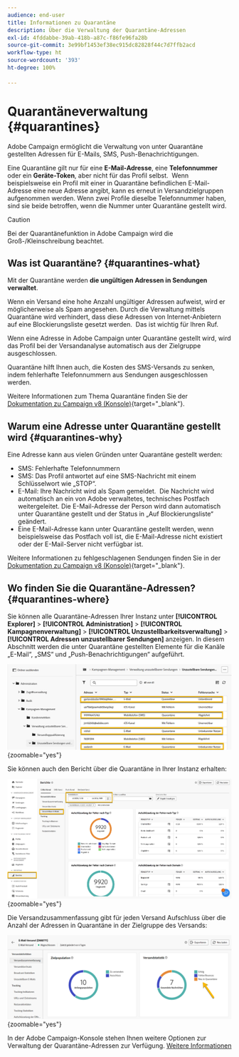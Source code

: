 ```yaml
---
audience: end-user
title: Informationen zu Quarantäne
description: Über die Verwaltung der Quarantäne-Adressen
exl-id: 4fddabbe-39ab-418b-a87c-f86fe96fa28b
source-git-commit: 3e99bf1453ef38ec915dc82828f44c7d7ffb2acd
workflow-type: ht
source-wordcount: '393'
ht-degree: 100%

---
```


# Quarantäneverwaltung {#quarantines}

Adobe Campaign ermöglicht die Verwaltung von unter Quarantäne gestellten Adressen für E-Mails, SMS, Push-Benachrichtigungen.

Eine Quarantäne gilt nur für eine **E-Mail-Adresse**, eine **Telefonnummer** oder ein **Geräte-Token**, aber nicht für das Profil selbst.  Wenn beispielsweise ein Profil mit einer in Quarantäne befindlichen E-Mail-Adresse eine neue Adresse angibt, kann es erneut in Versandzielgruppen aufgenommen werden. Wenn zwei Profile dieselbe Telefonnummer haben, sind sie beide betroffen, wenn die Nummer unter Quarantäne gestellt wird.

>[!CAUTION]
>
>Bei der Quarantänefunktion in Adobe Campaign wird die Groß-/Kleinschreibung beachtet.

## Was ist Quarantäne? {#quarantines-what}

Mit der Quarantäne werden **die ungültigen Adressen in Sendungen verwaltet**.

Wenn ein Versand eine hohe Anzahl ungültiger Adressen aufweist, wird er möglicherweise als Spam angesehen. Durch die Verwaltung mittels Quarantäne wird verhindert, dass diese Adressen von Internet-Anbietern auf eine Blockierungsliste gesetzt werden.  Das ist wichtig für Ihren Ruf.

Wenn eine Adresse in Adobe Campaign unter Quarantäne gestellt wird, wird das Profil bei der Versandanalyse automatisch aus der Zielgruppe ausgeschlossen.

Quarantäne hilft Ihnen auch, die Kosten des SMS-Versands zu senken, indem fehlerhafte Telefonnummern aus Sendungen ausgeschlossen werden.

Weitere Informationen zum Thema Quarantäne finden Sie der [Dokumentation zu Campaign v8 (Konsole)](https://experienceleague.adobe.com/de/docs/campaign/campaign-v8/send/failures/quarantines){target="_blank"}.


## Warum eine Adresse unter Quarantäne gestellt wird {#quarantines-why}

Eine Adresse kann aus vielen Gründen unter Quarantäne gestellt werden:

* SMS: Fehlerhafte Telefonnummern
* SMS: Das Profil antwortet auf eine SMS-Nachricht mit einem Schlüsselwort wie „STOP“.
* E-Mail: Ihre Nachricht wird als Spam gemeldet.  Die Nachricht wird automatisch an ein von Adobe verwaltetes, technisches Postfach weitergeleitet. Die E-Mail-Adresse der Person wird dann automatisch unter Quarantäne gestellt und der Status in „Auf Blockierungsliste“ geändert.
* Eine E-Mail-Adresse kann unter Quarantäne gestellt werden, wenn beispielsweise das Postfach voll ist, die E-Mail-Adresse nicht existiert oder der E-Mail-Server nicht verfügbar ist.

Weitere Informationen zu fehlgeschlagenen Sendungen finden Sie in der [Dokumentation zu Campaign v8 (Konsole)](https://experienceleague.adobe.com/de/docs/campaign/campaign-v8/send/failures/delivery-failures){target="_blank"}.

## Wo finden Sie die Quarantäne-Adressen? {#quarantines-where}

Sie können alle Quarantäne-Adressen Ihrer Instanz unter **[!UICONTROL Explorer]** > **[!UICONTROL Administration]** > **[!UICONTROL Kampagnenverwaltung]** > **[!UICONTROL Unzustellbarkeitsverwaltung]** > **[!UICONTROL Adressen unzustellbarer Sendungen]** anzeigen. In diesem Abschnitt werden die unter Quarantäne gestellten Elemente für die Kanäle „E-Mail“, „SMS“ und „Push-Benachrichtigungen“ aufgeführt.

![](assets/quarantine_location.png){zoomable="yes"}

Sie können auch den Bericht über die Quarantäne in Ihrer Instanz erhalten:

![](assets/quarantine_reports.png){zoomable="yes"}

Die Versandzusammenfassung gibt für jeden Versand Aufschluss über die Anzahl der Adressen in Quarantäne in der Zielgruppe des Versands:

![](assets/quarantine_delivery.png){zoomable="yes"}

In der Adobe Campaign-Konsole stehen Ihnen weitere Optionen zur Verwaltung der Quarantäne-Adressen zur Verfügung. [Weitere Informationen](https://experienceleague.adobe.com/de/docs/campaign/campaign-v8/send/failures/quarantines#access-quarantined-addresses)
